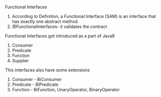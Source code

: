 Functional Interfaces

1. According to Definition, a Functional Interface (SAM) is an interface that has exactly one abstract method.
2. @FunctionalInterfaces- it validates the contract

Functional Interfaces got introduced as a part of Java8

1. Consumer
2. Predicate
3. Function
4. Supplier

This interfaces also have some extensions

1. Consumer - BiConsumer
2. Predicate - BiPredicate
3. Function - BiFunction, UnaryOperator, BinaryOperator

